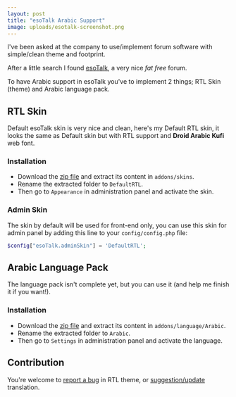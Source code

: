 ```yaml
---
layout: post
title: "esoTalk Arabic Support"
image: uploads/esotalk-screenshot.png
---
```


I've been asked at the company to use/implement forum software with simple/clean theme and footprint.

After a little search I found [esoTalk](http://esotalk.org), a very nice *fat free* forum.

To have Arabic support in esoTalk you've to implement 2 things; RTL Skin (theme) and Arabic language pack.

## RTL Skin

Default esoTalk skin is very nice and clean, here's my Default RTL skin, it looks the same as Default skin but with RTL support and **Droid Arabic Kufi** web font.

### Installation

- Download the [zip file](https://github.com/AAlakkad/esoTalk-DefaultRTL-skin/archive/master.zip) and extract its content in `addons/skins`.
- Rename the extracted folder to `DefaultRTL`.
- Then go to `Appearance` in administration panel and activate the skin.

### Admin Skin

The skin by default will be used for front-end only, you can use this skin for admin panel by adding this line to your `config/config.php` file:

```php
$config["esoTalk.adminSkin"] = 'DefaultRTL';
```

## Arabic Language Pack

The language pack isn't complete yet, but you can use it (and help me finish it if you want!).

### Installation

- Download the [zip file](https://github.com/AAlakkad/esoTalk-Arabic-Translation/archive/master.zip) and extract its content in `addons/language/Arabic`.
- Rename the extracted folder to `Arabic`.
- Then go to `Settings` in administration panel and activate the language.


## Contribution

You're welcome to [report a bug](https://github.com/AAlakkad/esoTalk-DefaultRTL-skin/issues) in RTL theme, or [suggestion/update](https://github.com/AAlakkad/esoTalk-Arabic-Translation/issues) translation.
